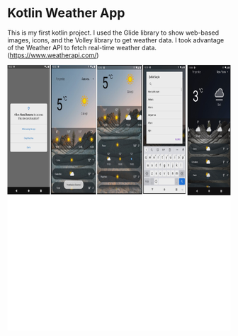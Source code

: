# Kotlin Weather App

This is my first kotlin project. I used the Glide library to show web-based images, icons, and the Volley library to get weather data. I took advantage of the Weather API to fetch real-time weather data. (https://www.weatherapi.com/)


<img src="https://github.com/EnesAlgan76/Kotlin_WeatherApp/blob/main/images.png" height="600">
